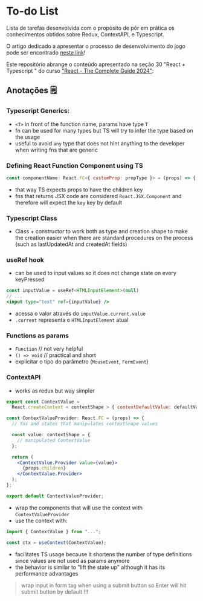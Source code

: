 # To-do List

Lista de tarefas desenvolvida com o propósito de pôr em prática os conhecimentos obtidos sobre Redux, ContextAPI, e Typescript.

O artigo dedicado a apresentar o processo de desenvolvimento do jogo pode ser encontrado [neste link](https://medium.com/@freirart/como-eu-constru%C3%AD-do-zero-um-jogo-para-plataformas-web-618589702a94)!

Este repositório abrange o conteúdo apresentado na seção 30 "React + Typescript " do curso
["React - The Complete Guide 2024"](https://www.udemy.com/course/react-the-complete-guide-incl-redux/):

## Anotações 🗒

### Typescript Generics:

- `<T>` in front of the function name, params have type `T`
- fn can be used for many types but TS will try to infer the type based on the usage
- useful to avoid `any` type that does not hint anything to the developer when writing fns that are generic

### Defining React Function Component using TS

```jsx
const componentName: React.FC<{ customProp: propType }> = (props) => {...}
```

- that way TS expects props to have the children key
- fns that returns JSX code are considered `React.JSX.Component` and therefore will expect the `key` key by default

### Typescript Class

- Class + constructor to work both as type and creation shape to make the creation easier when there are standard procedures on the process (such as lastUpdatedAt and createdAt fields)

### useRef hook

- can be used to input values so it does not change state on every keyPressed

```jsx
const inputValue = useRef<HTMLInputElement>(null)
// ...
<input type="text" ref={inputValue} />
```

- acessa o valor através do `inputValue.current.value`
- `.current` representa o `HTMLInputElement` atual

### Functions as params

- `Function` // not very helpful
- `() => void` // practical and short
- explicitar o tipo do parâmetro (`MouseEvent`, `FormEvent`)

### ContextAPI

- works as redux but way simpler

```jsx
export const ContextValue =
  React.createContext < contextShape > { contextDefaultValue: defaultValue };

const ContextValueProvider: React.FC = (props) => {
  // fns and states that manipulates contextShape values

  const value: contextShape = {
    // manipulated ContextValue
  };

  return (
    <ContextValue.Provider value={value}>
      {props.children}
    </ContextValue.Provider>
  );
};

export default ContextValueProvider;
```

- wrap the components that will use the context with `ContextValueProvider`
- use the context with:

```jsx
import { ContextValue } from "...";

const ctx = useContext(ContextValue);
```

- facilitates TS usage because it shortens the number of type definitions since values are not used as params anymore
- the behavior is similar to "lift the state up" although it has its performance advantages

> wrap input in form tag when using a submit button so Enter will hit submit button by default !!!
